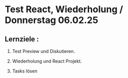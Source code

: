 # Test React, Wiederholung / Donnerstag 06.02.25

## Lernziele :

1. Test Preview und Diskutieren.

2. Wiederholung und React Projekt.

3. Tasks lösen
